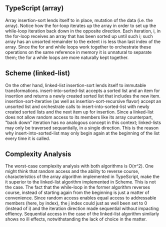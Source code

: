 ## TypeScript (array)
Array insertion-sort lends itself to in place, mutation of the data (i.e. the array). Notice how the for-loop iterates up the array in order to set up the while-loop iteration back down in the opposite direction. Each iteration, i, in the for-loop receives an array that has been sorted up until such i; such array has an unsorted remainder to the extent i is less than last index of the array. Since the for and while loops work together to orchestrate these operations on the same reference in memory it is unnatural to separate them; the for a while loops are more naturally kept together.

## Scheme (linked-list)
On the other hand, linked-list insertion-sort lends itself to immutable transformations. insert-into-sorted-list accepts a sorted list and an item for insertion and returns a newly created sorted list that includes the new item. insertion-sort-iterative (as well as insertion-sort-recursive flavor) accept an unsorted list and orchestrate calls to insert-into-sorted-list with newly created sorted lists and the next item up for insertion. Since a linked-list does not allow random access to its members like its array counterpart, "back down" iteration has no analogous concept in this context; linked-lists may only be traversed sequantially, in a single direction. This is the reason why insert-into-sorted-list may only begin again at the beginning of the list every time it is called. 

## Complexity Analysis
The worst-case complexity analysis with both algorithms is O(n^2). One might think that random access and the ability to reverse course, characteristics of the array algorithm implemented in TypeScript, make the it superior to the linked-list algorithm implemented in Scheme. This is not the case. The fact that the while-loop in the former algorithm reverses course, instead of starting again from the beginning is just a matter of convenience. Since random access enables equal access to addressable members (here, by index), the j index could just as well been set to 0 (instead of i) and the iteration direction made sequential without impacting effiency. Sequential access in the case of the linked-list algorithm similarly shows no ill effects, notwithstanding the lack of choice in the matter. 

